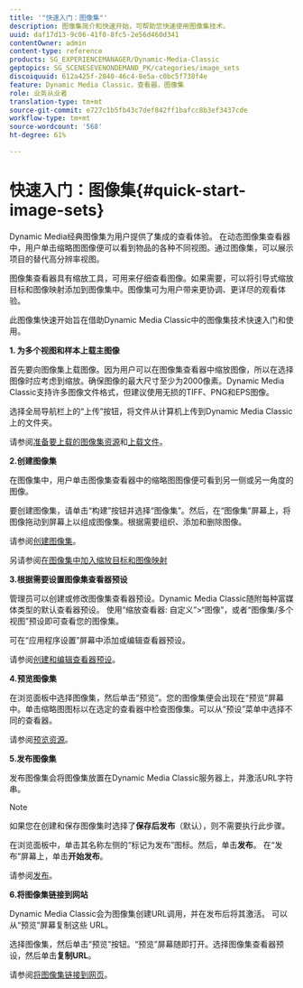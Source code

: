 ```yaml
---
title: '"快速入门：图像集"'
description: 图像集简介和快速开始，可帮助您快速使用图像集技术。
uuid: daf17d13-9c06-41f0-8fc5-2e56d460d341
contentOwner: admin
content-type: reference
products: SG_EXPERIENCEMANAGER/Dynamic-Media-Classic
geptopics: SG_SCENESEVENONDEMAND_PK/categories/image_sets
discoiquuid: 612a425f-2840-46c4-8e5a-c0bc5f738f4e
feature: Dynamic Media Classic，查看器，图像集
role: 业务从业者
translation-type: tm+mt
source-git-commit: e727c1b5fb43c7def842ff1bafcc8b3ef3437cde
workflow-type: tm+mt
source-wordcount: '568'
ht-degree: 61%

---
```



# 快速入门：图像集{#quick-start-image-sets}

Dynamic Media经典图像集为用户提供了集成的查看体验。 在动态图像集查看器中，用户单击缩略图图像便可以看到物品的各种不同视图。通过图像集，可以展示项目的替代高分辨率视图。

图像集查看器具有缩放工具，可用来仔细查看图像。如果需要，可以将引导式缩放目标和图像映射添加到图像集中。图像集可为用户带来更协调、更详尽的观看体验。

此图像集快速开始旨在借助Dynamic Media Classic中的图像集技术快速入门和使用。

**1. 为多个视图和样本上载主图像**

首先要向图像集上载图像。因为用户可以在图像集查看器中缩放图像，所以在选择图像时应考虑到缩放。确保图像的最大尺寸至少为2000像素。Dynamic Media Classic支持许多图像文件格式，但建议使用无损的TIFF、PNG和EPS图像。

选择全局导航栏上的“上传”按钮，将文件从计算机上传到Dynamic Media Classic上的文件夹。

请参阅[准备要上载的图像集资源](preparing-image-set-assets-upload.md#preparing-image-set-assets-for-upload)和[上载文件](uploading-files.md#uploading-your-files)。

**2.创建图像集**

在图像集中，用户单击图像集查看器中的缩略图图像便可看到另一侧或另一角度的图像。

要创建图像集，请单击“构建”按钮并选择“图像集”。然后，在“图像集”屏幕上，将图像拖动到屏幕上以组成图像集。根据需要组织、添加和删除图像。

请参阅[创建图像集](creating-image-set.md#creating-an-image-set)。

另请参阅[在图像集中加入缩放目标和图像映射](including-zoom-targets-image-maps.md#including-zoom-targets-and-image-maps-in-image-sets)

**3.根据需要设置图像集查看器预设**

管理员可以创建或修改图像集查看器预设。Dynamic Media Classic随附每种富媒体类型的默认查看器预设。 使用“缩放查看器: 自定义”>“图像”，或者“图像集/多个视图”预设即可查看您的图像集。

可在“应用程序设置”屏幕中添加或编辑查看器预设。

请参阅[创建和编辑查看器预设](application-setup.md#adding-and-editing-viewer-presets)。

**4.预览图像集**

在浏览面板中选择图像集，然后单击“预览”。您的图像集便会出现在“预览”屏幕中。单击缩略图图标以在选定的查看器中检查图像集。可以从“预设”菜单中选择不同的查看器。

请参阅[预览资源](previewing-asset.md#previewing-an-asset)。

**5.发布图像集**

发布图像集会将图像集放置在Dynamic Media Classic服务器上，并激活URL字符串。

>[!NOTE]
>
>如果您在创建和保存图像集时选择了**保存后发布**（默认），则不需要执行此步骤。

在浏览面板中，单击其名称左侧的“标记为发布”图标。然后，单击&#x200B;**发布**。 在“发布”屏幕上，单击&#x200B;**开始发布**。

请参阅[发布](publishing-files.md#publishing-files)。

**6.将图像集链接到网站**

Dynamic Media Classic会为图像集创建URL调用，并在发布后将其激活。 可以从“预览”屏幕复制这些 URL。

选择图像集，然后单击“预览”按钮。“预览”屏幕随即打开。选择图像集查看器预设，然后单击&#x200B;**复制URL**。

请参阅[将图像集链接到网页](linking-image-set-web-page.md#linking-an-image-set-to-a-web-page)。
